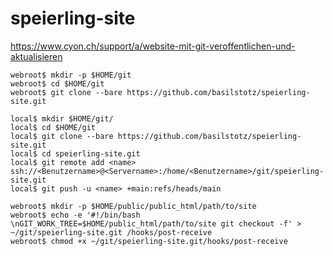 # speierling-site

https://www.cyon.ch/support/a/website-mit-git-veroffentlichen-und-aktualisieren


```
webroot$ mkdir -p $HOME/git
webroot$ cd $HOME/git
webroot$ git clone --bare https://github.com/basilstotz/speierling-site.git

```


```
local$ mkdir $HOME/git/
local$ cd $HOME/git
local$ git clone --bare https://github.com/basilstotz/speierling-site.git
local$ cd speierling-site.git
local$ git remote add <name> ssh://<Benutzername>@<Servername>:/home/<Benutzername>/git/speierling-site.git
local$ git push -u <name> +main:refs/heads/main
```

```
webroot$ mkdir -p $HOME/public/public_html/path/to/site
webroot$ echo -e '#!/bin/bash \nGIT_WORK_TREE=$HOME/public_html/path/to/site git checkout -f' > ~/git/speierling-site.git /hooks/post-receive
webroot$ chmod +x ~/git/speierling-site.git/hooks/post-receive
```

